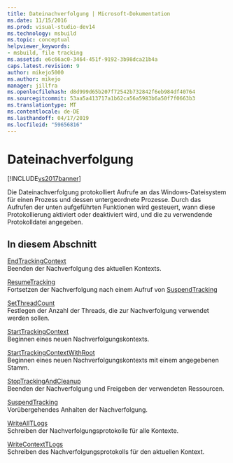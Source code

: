 ```yaml
---
title: Dateinachverfolgung | Microsoft-Dokumentation
ms.date: 11/15/2016
ms.prod: visual-studio-dev14
ms.technology: msbuild
ms.topic: conceptual
helpviewer_keywords:
- msbuild, file tracking
ms.assetid: e6c66ac0-3464-451f-9192-3b98dca21b4a
caps.latest.revision: 9
author: mikejo5000
ms.author: mikejo
manager: jillfra
ms.openlocfilehash: d8d999d65b207f72542b732842f6eb984df40764
ms.sourcegitcommit: 53aa5a413717a1b62ca56a5983b6a50f7f0663b3
ms.translationtype: MT
ms.contentlocale: de-DE
ms.lasthandoff: 04/17/2019
ms.locfileid: "59656816"
---
```

# <a name="file-tracking"></a>Dateinachverfolgung
[!INCLUDE[vs2017banner](../includes/vs2017banner.md)]

Die Dateinachverfolgung protokolliert Aufrufe an das Windows-Dateisystem für einen Prozess und dessen untergeordnete Prozesse. Durch das Aufrufen der unten aufgeführten Funktionen wird gesteuert, wann diese Protokollierung aktiviert oder deaktiviert wird, und die zu verwendende Protokolldatei angegeben.  
  
## <a name="in-this-section"></a>In diesem Abschnitt  
 [EndTrackingContext](../msbuild/endtrackingcontext.md)  
 Beenden der Nachverfolgung des aktuellen Kontexts.  
  
 [ResumeTracking](../msbuild/resumetracking.md)  
 Fortsetzen der Nachverfolgung nach einem Aufruf von [SuspendTracking](../msbuild/suspendtracking.md)  
  
 [SetThreadCount](../msbuild/setthreadcount.md)  
 Festlegen der Anzahl der Threads, die zur Nachverfolgung verwendet werden sollen.  
  
 [StartTrackingContext](../msbuild/starttrackingcontext.md)  
 Beginnen eines neuen Nachverfolgungskontexts.  
  
 [StartTrackingContextWithRoot](../msbuild/starttrackingcontextwithroot.md)  
 Beginnen eines neuen Nachverfolgungskontexts mit einem angegebenen Stamm.  
  
 [StopTrackingAndCleanup](../msbuild/stoptrackingandcleanup.md)  
 Beenden der Nachverfolgung und Freigeben der verwendeten Ressourcen.  
  
 [SuspendTracking](../msbuild/suspendtracking.md)  
 Vorübergehendes Anhalten der Nachverfolgung.  
  
 [WriteAllTLogs](../msbuild/writealltlogs.md)  
 Schreiben der Nachverfolgungsprotokolle für alle Kontexte.  
  
 [WriteContextTLogs](../msbuild/writecontexttlogs.md)  
 Schreiben des Nachverfolgungsprotokolls für den aktuellen Kontext.
